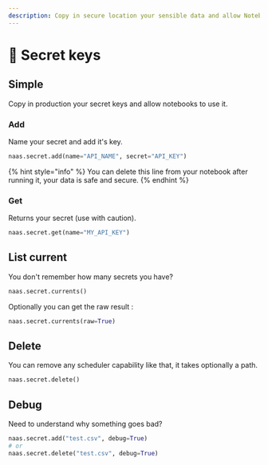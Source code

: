 ```yaml
---
description: Copy in secure location your sensible data and allow Notebook to use it.
---
```


# 🔑 Secret keys

## Simple

Copy in production your secret keys and allow notebooks to use it. 

### Add

Name your secret and add it's key.

```python
naas.secret.add(name="API_NAME", secret="API_KEY")
```

{% hint style="info" %}
You can delete this line from your notebook after running it, your data is safe and secure.
{% endhint %}

### Get

Returns your secret \(use with caution\).

```python
naas.secret.get(name="MY_API_KEY")
```

## List current

You don't remember how many secrets you have?

```python
naas.secret.currents()
```

Optionally you can get the raw result :

```python
naas.secret.currents(raw=True)
```

## Delete

You can remove any scheduler capability like that, it takes optionally a path.

```python
naas.secret.delete()
```

## Debug

Need to understand why something goes bad?

```python
naas.secret.add("test.csv", debug=True)
# or
naas.secret.delete("test.csv", debug=True)
```



